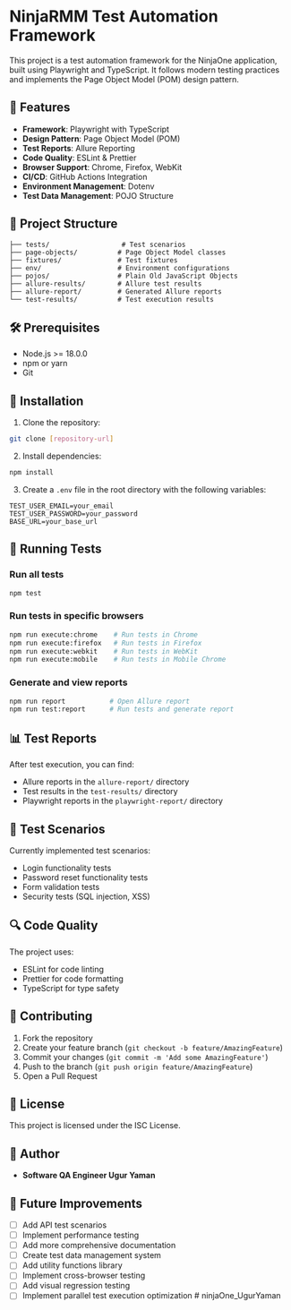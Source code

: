 # NinjaRMM Test Automation Framework

This project is a test automation framework for the NinjaOne application, built using Playwright and TypeScript. It follows modern testing practices and implements the Page Object Model (POM) design pattern.

## 🚀 Features

- **Framework**: Playwright with TypeScript
- **Design Pattern**: Page Object Model (POM)
- **Test Reports**: Allure Reporting
- **Code Quality**: ESLint & Prettier
- **Browser Support**: Chrome, Firefox, WebKit
- **CI/CD**: GitHub Actions Integration
- **Environment Management**: Dotenv
- **Test Data Management**: POJO Structure

## 📁 Project Structure

```
├── tests/                  # Test scenarios
├── page-objects/          # Page Object Model classes
├── fixtures/              # Test fixtures
├── env/                   # Environment configurations
├── pojos/                 # Plain Old JavaScript Objects
├── allure-results/        # Allure test results
├── allure-report/         # Generated Allure reports
└── test-results/          # Test execution results
```

## 🛠️ Prerequisites

- Node.js >= 18.0.0
- npm or yarn
- Git

## 🔧 Installation

1. Clone the repository:
```bash
git clone [repository-url]
```

2. Install dependencies:
```bash
npm install
```

3. Create a `.env` file in the root directory with the following variables:
```env
TEST_USER_EMAIL=your_email
TEST_USER_PASSWORD=your_password
BASE_URL=your_base_url
```

## 🚀 Running Tests

### Run all tests
```bash
npm test
```

### Run tests in specific browsers
```bash
npm run execute:chrome    # Run tests in Chrome
npm run execute:firefox   # Run tests in Firefox
npm run execute:webkit    # Run tests in WebKit
npm run execute:mobile    # Run tests in Mobile Chrome
```

### Generate and view reports
```bash
npm run report           # Open Allure report
npm run test:report      # Run tests and generate report
```

## 📊 Test Reports

After test execution, you can find:
- Allure reports in the `allure-report/` directory
- Test results in the `test-results/` directory
- Playwright reports in the `playwright-report/` directory

## 🧪 Test Scenarios

Currently implemented test scenarios:
- Login functionality tests
- Password reset functionality tests
- Form validation tests
- Security tests (SQL injection, XSS)

## 🔍 Code Quality

The project uses:
- ESLint for code linting
- Prettier for code formatting
- TypeScript for type safety

## 🤝 Contributing

1. Fork the repository
2. Create your feature branch (`git checkout -b feature/AmazingFeature`)
3. Commit your changes (`git commit -m 'Add some AmazingFeature'`)
4. Push to the branch (`git push origin feature/AmazingFeature`)
5. Open a Pull Request

## 📝 License

This project is licensed under the ISC License.

## 👥 Author

- **Software QA Engineer Ugur Yaman** 

## 🔄 Future Improvements

- [ ] Add API test scenarios
- [ ] Implement performance testing
- [ ] Add more comprehensive documentation
- [ ] Create test data management system
- [ ] Add utility functions library
- [ ] Implement cross-browser testing
- [ ] Add visual regression testing
- [ ] Implement parallel test execution optimization # ninjaOne_UgurYaman
